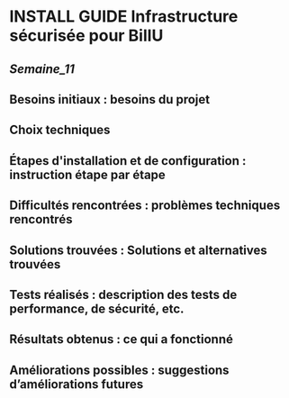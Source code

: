 # **INSTALL GUIDE Infrastructure sécurisée pour BillU**
## _Semaine_11_

## **Besoins initiaux : besoins du projet**


## **Choix techniques**


## **Étapes d'installation et de configuration : instruction étape par étape**


## **Difficultés rencontrées : problèmes techniques rencontrés**



## **Solutions trouvées : Solutions et alternatives trouvées**



## **Tests réalisés : description des tests de performance, de sécurité, etc.**



## **Résultats obtenus : ce qui a fonctionné**



## **Améliorations possibles : suggestions d’améliorations futures**
